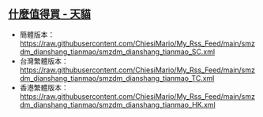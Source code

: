 ## [什麼值得買 - 天貓](https://rsshub.app/smzdm/ranking/dianshang/25/12)
- 簡體版本：https://raw.githubusercontent.com/ChiesiMario/My_Rss_Feed/main/smzdm_dianshang_tianmao/smzdm_dianshang_tianmao_SC.xml
- 台灣繁體版本：https://raw.githubusercontent.com/ChiesiMario/My_Rss_Feed/main/smzdm_dianshang_tianmao/smzdm_dianshang_tianmao_TC.xml
- 香港繁體版本：https://raw.githubusercontent.com/ChiesiMario/My_Rss_Feed/main/smzdm_dianshang_tianmao/smzdm_dianshang_tianmao_HK.xml
